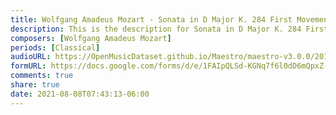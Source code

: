 ```yaml
---
title: Wolfgang Amadeus Mozart - Sonata in D Major K. 284 First Movement (2)
description: This is the description for Sonata in D Major K. 284 First Movement by Wolfgang Amadeus Mozart
composers: [Wolfgang Amadeus Mozart]
periods: [Classical]
audioURL: https://OpenMusicDataset.github.io/Maestro/maestro-v3.0.0/2011/MIDI-Unprocessed_03_R1_2011_MID--AUDIO_R1-D1_16_Track16_wav.midi
formURL: https://docs.google.com/forms/d/e/1FAIpQLSd-KGNq7f6l0dD6mQpxZ-DddNQO2Qn5O2n6pET5hCTNzVXOqw/viewform
comments: true
share: true
date: 2021-08-08T07:43:13-06:00
---
```

